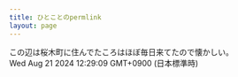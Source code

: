 ```yaml
---
title: ひとことのpermlink
layout: page
---
```

<div class="box" dt="1724210949364">
  この辺は桜木町に住んでたころはほぼ毎日来てたので懐かしい。
  <div class="content is-small">Wed Aug 21 2024 12:29:09 GMT+0900 (日本標準時)</div>
</div>